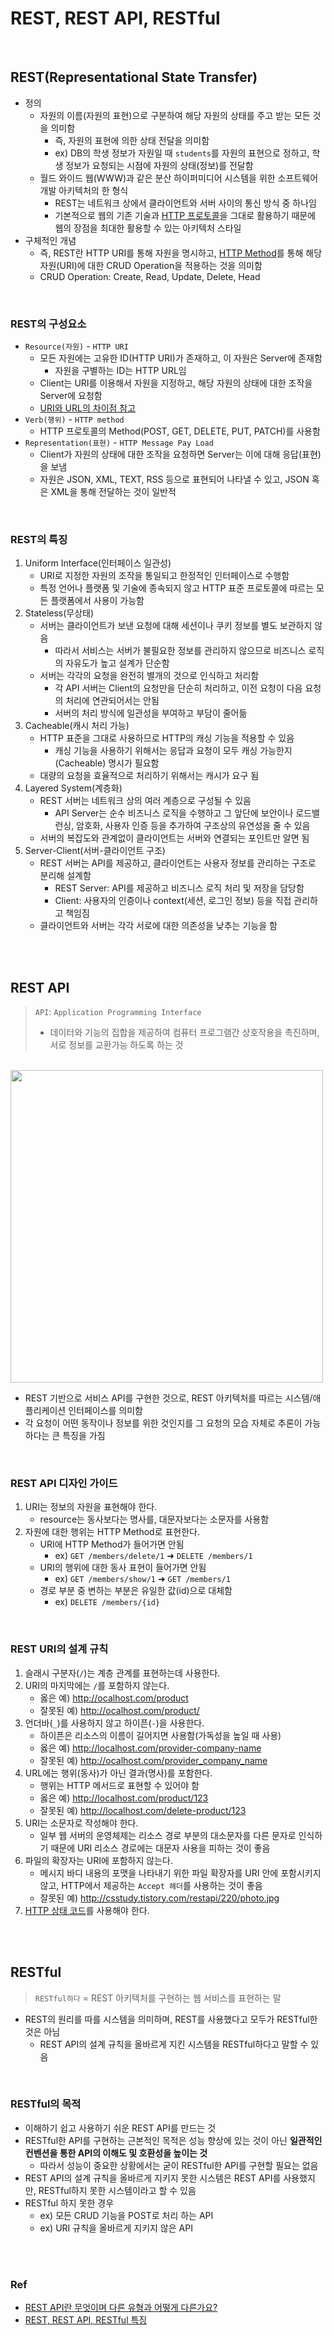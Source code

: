 # REST, REST API, RESTful

<br/>

## REST(Representational State Transfer)

- 정의
  - 자원의 이름(자원의 표현)으로 구분하여 해당 자원의 상태를 주고 받는 모든 것을 의미함
    - 즉, 자원의 표현에 의한 상태 전달을 의미함
    - ex) DB의 학생 정보가 자원일 때 `students`를 자원의 표현으로 정하고, 학생 정보가 요청되는 시점에 자원의 상태(정보)를 전달함
  - 월드 와이드 웹(WWW)과 같은 분산 하이퍼미디어 시스템을 위한 소프트웨어 개발 아키텍처의 한 형식
    - REST는 네트워크 상에서 클라이언트와 서버 사이의 통신 방식 중 하나임
    - 기본적으로 웹의 기존 기술과 [HTTP 프로토콜](https://github.com/jmxx219/CS-Study/blob/main/Network/HTTP.md)을 그대로 활용하기 때문에 웹의 장점을 최대한 활용할 수 있는 아키텍처 스타일
- 구체적인 개념
  - 즉, REST란 HTTP URI를 통해 자원을 명시하고, [HTTP Method](https://github.com/jmxx219/CS-Study/blob/main/Network/HTTP%20Method.md)를 통해 해당 자원(URI)에 대한 CRUD Operation을 적용하는 것을 의미함
  - CRUD Operation: Create, Read, Update, Delete, Head


<br/>

### REST의 구성요소
- `Resource(자원)` - `HTTP URI`
    - 모든 자원에는 고유한 ID(HTTP URI)가 존재하고, 이 자원은 Server에 존재함
      - 자원을 구별하는 ID는 HTTP URL임
    - Client는 URI를 이용해서 자원을 지정하고, 해당 자원의 상태에 대한 조작을 Server에 요청함
    - [URI와 URL의 차이점 참고](https://github.com/jmxx219/CS-Study/blob/main/Network/%EB%B8%8C%EB%9D%BC%EC%9A%B0%EC%A0%80%EC%97%90%20URL%EC%9E%85%EB%A0%A5%EC%8B%9C%20%EC%9D%BC%EC%96%B4%EB%82%98%EB%8A%94%EC%9D%BC.md#1-%EB%B8%8C%EB%9D%BC%EC%9A%B0%EC%A0%80%EC%97%90-url-%EC%9E%85%EB%A0%A5)
- `Verb(행위)` - `HTTP method`
    - HTTP 프로토콜의 Method(POST, GET, DELETE, PUT, PATCH)를 사용함
- `Representation(표현)` - `HTTP Message Pay Load`
    - Client가 자원의 상태에 대한 조작을 요청하면 Server는 이에 대해 응답(표현)을 보냄
    - 자원은 JSON, XML, TEXT, RSS 등으로 표현되어 나타낼 수 있고, JSON 혹은 XML을 통해 전달하는 것이 일반적


<br/>

### REST의 특징

1. Uniform Interface(인터페이스 일관성)
   - URI로 지정한 자원의 조작을 통일되고 한정적인 인터페이스로 수행함
   - 특정 언어나 플랫폼 및 기술에 종속되지 않고 HTTP 표준 프로토콜에 따르는 모든 플랫폼에서 사용이 가능함
2. Stateless(무상태)
   - 서버는 클라이언트가 보낸 요청에 대해 세션이나 쿠키 정보를 별도 보관하지 않음
     - 따라서 서비스는 서버가 불필요한 정보를 관리하지 않으므로 비즈니스 로직의 자유도가 높고 설계가 단순함
   - 서버는 각각의 요청을 완전히 별개의 것으로 인식하고 처리함
     - 각 API 서버는 Client의 요청만을 단순히 처리하고, 이전 요청이 다음 요청의 처리에 연관되어서는 안됨
     - 서버의 처리 방식에 일관성을 부여하고 부담이 줄어듦
3. Cacheable(캐시 처리 가능)
   - HTTP 표준을 그대로 사용하므로 HTTP의 캐싱 기능을 적용할 수 있음
     - 캐싱 기능을 사용하기 위해서는 응답과 요청이 모두 캐싱 가능한지(Cacheable) 명시가 필요함
   - 대량의 요청을 효율적으로 처리하기 위해서는 캐시가 요구 됨
4. Layered System(계층화)
   - REST 서버는 네트워크 상의 여러 계층으로 구성될 수 있음
     - API Server는 순수 비즈니스 로직을 수행하고 그 앞단에 보안이나 로드밸런싱, 암호화, 사용자 인증 등을 추가하여 구조상의 유연성을 줄 수 있음
   - 서버의 복잡도와 관계없이 클라이언트는 서버와 연결되는 포인트만 알면 됨
5. Server-Client(서버-클라이언트 구조)
   - REST 서버는 API를 제공하고, 클라이언트는 사용자 정보를 관리하는 구조로 분리해 설계함
     - REST Server: API를 제공하고 비즈니스 로직 처리 및 저장을 담당함
     - Client: 사용자의 인증이나 context(세션, 로그인 정보) 등을 직접 관리하고 책임짐
   - 클라이언트와 서버는 각각 서로에 대한 의존성을 낮추는 기능을 함


<br/>
<br/>

## REST API

> `API`: `Application Programming Interface`  
>   - 데이터와 기능의 집합을 제공하여 컴퓨터 프로그램간 상호작용을 촉진하며, 서로 정보를 교환가능 하도록 하는 것
 

<br/>

<img width="500px" src="https://appmaster.io/cdn-cgi/image/width=1024,quality=83,format=auto/api/_files/NydJSQz2pxfUmD5yTEe2FR/download/">

- REST 기반으로 서비스 API를 구현한 것으로, REST 아키텍처를 따르는 시스템/애플리케이션 인터페이스를 의미함
- 각 요청이 어떤 동작이나 정보를 위한 것인지를 그 요청의 모습 자체로 추론이 가능하다는 큰 특징을 가짐


<br/>

### REST API 디자인 가이드

1. URI는 정보의 자원을 표현해야 한다.
    - resource는 동사보다는 명사를, 대문자보다는 소문자를 사용함
2. 자원에 대한 행위는 HTTP Method로 표현한다.
    - URI에 HTTP Method가 들어가면 안됨
        - ex) `GET /members/delete/1` ➜ `DELETE /members/1`
    - URI의 행위에 대한 동사 표현이 들어가면 안됨
        - ex) `GET /members/show/1` ➜ `GET /members/1`
    - 경로 부분 중 변하는 부분은 유일한 값(id)으로 대체함
        - ex) `DELETE /members/{id}`

<br/>

### REST URI의 설계 규칙

1. 슬래시 구분자(`/`)는 계층 관계를 표현하는데 사용한다.
2. URI의 마지막에는 `/`를 포함하지 않는다.
   - 옳은 예) http://ocalhost.com/product
   - 잘못된 예) http://ocalhost.com/product/
3. 언더바(`_`)를 사용하지 않고 하이픈(`-`)을 사용한다.
   - 하이픈은 리소스의 이름이 길어지면 사용함(가독성을 높일 때 사용)
   - 옳은 예) http://localhost.com/provider-company-name
   - 잘못된 예) http://ocalhost.com/provider_company_name
4. URL에는 행위(동사)가 아닌 결과(명사)를 포함한다.
   - 행위는 HTTP 메서드로 표현할 수 있어야 함
   - 옳은 예) http://localhost.com/product/123
   - 잘못된 예) http://localhost.com/delete-product/123
5. URI는 소문자로 작성해야 한다.
    - 일부 웹 서버의 운영체제는 리소스 경로 부분의 대소문자를 다른 문자로 인식하기 때문에 URI 리소스 경로에는 대문자 사용을 피하는 것이 좋음
6. 파일의 확장자는 URI에 포함하지 않는다.
    - 메시지 바디 내용의 포맷을 나타내기 위한 파일 확장자를 URI 안에 포함시키지 않고, HTTP에서 제공하는 `Accept 헤더`를 사용하는 것이 좋음
    - 잘못된 예) http://csstudy.tistory.com/restapi/220/photo.jpg
7. [HTTP 상태 코드](https://github.com/jmxx219/CS-Study/blob/jmxx219/Network/HTTP%20%EC%83%81%ED%83%9C%20%EC%BD%94%EB%93%9C.md)를 사용해야 한다.

<br/>
<br/>

## RESTful

> `RESTful하다` = REST 아키텍처를 구현하는 웹 서비스를 표현하는 말

- REST의 원리를 따를 시스템을 의미하며, REST를 사용했다고 모두가 RESTful한 것은 아님
  - REST API의 설계 규칙을 올바르게 지킨 시스템을 RESTful하다고 말할 수 있음

<br/>

### RESTful의 목적
- 이해하기 쉽고 사용하기 쉬운 REST API를 만드는 것
- RESTful한 API를 구현하는 근본적인 목적은 성능 향상에 있는 것이 아닌 **일관적인 컨벤션을 통한 API의 이해도 및 호환성을 높이는 것**
  - 따라서 성능이 중요한 상황에서는 굳이 RESTful한 API를 구현할 필요는 없음
- REST API의 설계 규칙을 올바르게 지키지 못한 시스템은 REST API를 사용했지만, RESTful하지 못한 시스템이라고 할 수 있음
- RESTful 하지 못한 경우
  - ex) 모든 CRUD 기능을 POST로 처리 하는 API
  - ex) URI 규칙을 올바르게 지키지 않은 API


<br/>
<br/>

### Ref

- [REST API란 무엇이며 다른 유형과 어떻게 다른가요?](https://appmaster.io/ko/blog/rest-apiran-mueosimyeo-dareun-yuhyeonggwa-eoddeohge-dareungayo)
- [REST, REST API, RESTful 특징](https://hahahoho5915.tistory.com/54)